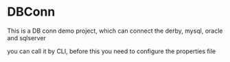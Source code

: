 DBConn
======

This is a DB conn demo project, which can connect the derby, mysql, oracle and sqlserver

you can call it by CLI, before this you need to configure the properties file
